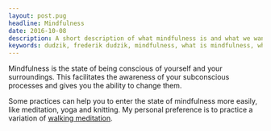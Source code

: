 ```yaml
---
layout: post.pug
headline: Mindfulness
date: 2016-10-08
description: A short description of what mindfulness is and what we want to achieve with it.
keywords: dudzik, frederik dudzik, mindfulness, what is mindfulness, why should I be mindful
---
```

Mindfulness is the state of being conscious of yourself and your surroundings. This facilitates the awareness of your subconscious processes and gives you the ability to change them.

Some practices can help you to enter the state of mindfulness more easily, like meditation, yoga and knitting.
My personal preference is to practice a variation of [walking meditation](./commuting-meditation).
